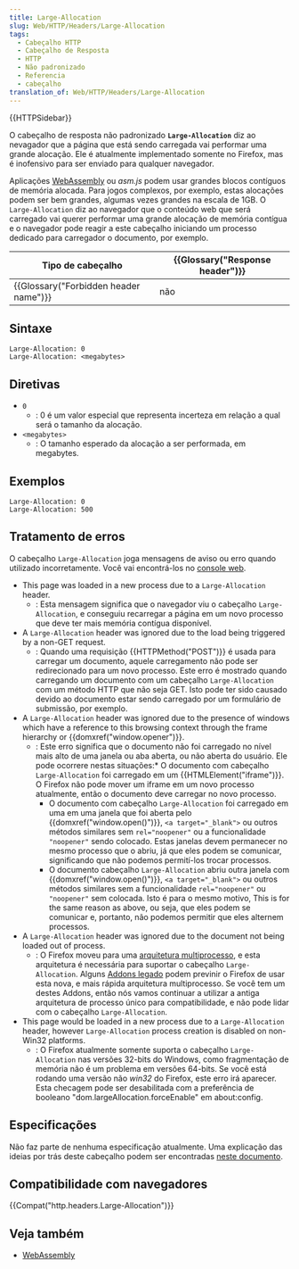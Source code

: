 ```yaml
---
title: Large-Allocation
slug: Web/HTTP/Headers/Large-Allocation
tags:
  - Cabeçalho HTTP
  - Cabeçalho de Resposta
  - HTTP
  - Não padronizado
  - Referencia
  - cabeçalho
translation_of: Web/HTTP/Headers/Large-Allocation
---
```

{{HTTPSidebar}}

O cabeçalho de resposta não padronizado **`Large-Allocation`** diz ao nevagador que a página que está sendo carregada vai performar uma grande alocação. Ele é atualmente implementado somente no Firefox, mas é inofensivo para ser enviado para qualquer navegador.

Aplicações [WebAssembly](/pt-BR/docs/WebAssembly) ou _asm.js_ podem usar grandes blocos contíguos de memória alocada. Para jogos complexos, por exemplo, estas alocações podem ser bem grandes, algumas vezes grandes na escala de 1GB. O `Large-Allocation` diz ao navegador que o conteúdo web que será carregado vai querer performar uma grande alocação de memória contígua e o navegador pode reagir a este cabeçalho iniciando um processo dedicado para carregador o documento, por exemplo.

| Tipo de cabeçalho                                | {{Glossary("Response header")}} |
| ------------------------------------------------ | ---------------------------------------- |
| {{Glossary("Forbidden header name")}} | não                                      |

## Sintaxe

    Large-Allocation: 0
    Large-Allocation: <megabytes>

## Diretivas

- `0`
  - : 0 é um valor especial que representa incerteza em relação a qual será o tamanho da alocação.
- `<megabytes>`
  - : O tamanho esperado da alocação a ser performada, em megabytes.

## Exemplos

    Large-Allocation: 0
    Large-Allocation: 500

## Tratamento de erros

O cabeçalho `Large-Allocation` joga mensagens de aviso ou erro quando utilizado incorretamente. Você vai encontrá-los no [console web](/pt-BR/docs/Tools/Web_Console).

- This page was loaded in a new process due to a `Large-Allocation` header.
  - : Esta mensagem significa que o navegador viu o cabeçalho `Large-Allocation`, e conseguiu recarregar a página em um novo processo que deve ter mais memória contígua disponível.
- A `Large-Allocation` header was ignored due to the load being triggered by a non-GET request.
  - : Quando uma requisição {{HTTPMethod("POST")}} é usada para carregar um documento, aquele carregamento não pode ser redirecionado para um novo processo. Este erro é mostrado quando carregando um documento com um cabeçalho `Large-Allocation` com um método HTTP que não seja GET. Isto pode ter sido causado devido ao documento estar sendo carregado por um formulário de submissão, por exemplo.
- A `Large-Allocation` header was ignored due to the presence of windows which have a reference to this browsing context through the frame hierarchy or {{domxref("window.opener")}}.
  - : Este erro significa que o documento não foi carregado no nível mais alto de uma janela ou aba aberta, ou não aberta do usuário. Ele pode ocorrere nestas situações:\* O documento com cabeçalho `Large-Allocation` foi carregado em um {{HTMLElement("iframe")}}. O Firefox não pode mover um iframe em um novo processo atualmente, então o documento deve carregar no novo processo.
    - O documento com cabeçalho `Large-Allocation` foi carregado em uma em uma janela que foi aberta pelo {{domxref("window.open()")}}, `<a target="_blank">` ou outros métodos similares sem `rel="noopener"` ou a funcionalidade `"noopener"` sendo colocado. Estas janelas devem permanecer no mesmo processo que o abriu, já que eles podem se comunicar, significando que não podemos permití-los trocar processos.
    - O documento cabeçalho `Large-Allocation` abriu outra janela com {{domxref("window.open()")}}, `<a target="_blank">` ou outros métodos similares sem a funcionalidade `rel="noopener"` ou `"noopener"` sem colocada. Isto é para o mesmo motivo, This is for the same reason as above, ou seja, que eles podem se comunicar e, portanto, não podemos permitir que eles alternem processos.
- A `Large-Allocation` header was ignored due to the document not being loaded out of process.
  - : O Firefox moveu para uma [arquitetura multiprocesso](/pt-BR/docs/Mozilla/Firefox/Multiprocess_Firefox), e esta arquitetura é necessária para suportar o cabeçalho `Large-Allocation`. Alguns [Addons legado](/pt-BR/docs/Mozilla/Add-ons/SDK) podem previnir o Firefox de usar esta nova, e mais rápida arquitetura multiprocesso. Se você tem um destes Addons, então nós vamos continuar a utilizar a antiga arquitetura de processo único para compatibilidade, e não pode lidar com o cabeçalho `Large-Allocation`.
- This page would be loaded in a new process due to a `Large-Allocation` header, however `Large-Allocation` process creation is disabled on non-Win32 platforms.
  - : O Firefox atualmente somente suporta o cabeçalho `Large-Allocation` nas versões 32-bits do Windows, como fragmentação de memória não é um problema em versões 64-bits. Se você está rodando uma versão não _win32_ do Firefox, este erro irá aparecer. Esta checagem pode ser desabilitada com a preferência de booleano "dom.largeAllocation.forceEnable" em about:config.

## Especificações

Não faz parte de nenhuma especificação atualmente. Uma explicação das ideias por trás deste cabeçalho podem ser encontradas [neste documento](https://gist.github.com/mystor/5739e222e398efc6c29108be55eb6fe3).

## Compatibilidade com navegadores

{{Compat("http.headers.Large-Allocation")}}

## Veja também

- [WebAssembly](/pt-BR/docs/WebAssembly)
